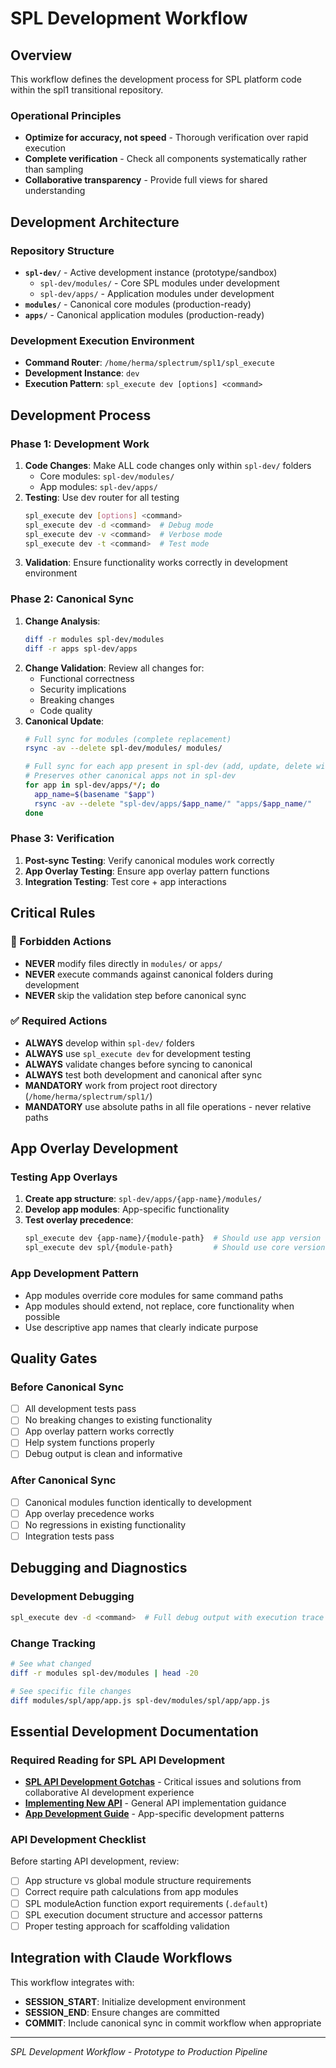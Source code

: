 # SPL Development Workflow

## Overview

This workflow defines the development process for SPL platform code within the spl1 transitional repository.

### Operational Principles
- **Optimize for accuracy, not speed** - Thorough verification over rapid execution
- **Complete verification** - Check all components systematically rather than sampling
- **Collaborative transparency** - Provide full views for shared understanding

## Development Architecture

### Repository Structure
- **`spl-dev/`** - Active development instance (prototype/sandbox)
  - `spl-dev/modules/` - Core SPL modules under development
  - `spl-dev/apps/` - Application modules under development
- **`modules/`** - Canonical core modules (production-ready)
- **`apps/`** - Canonical application modules (production-ready)

### Development Execution Environment
- **Command Router**: `/home/herma/splectrum/spl1/spl_execute`
- **Development Instance**: `dev` 
- **Execution Pattern**: `spl_execute dev [options] <command>`

## Development Process

### Phase 1: Development Work
1. **Code Changes**: Make ALL code changes only within `spl-dev/` folders
   - Core modules: `spl-dev/modules/`
   - App modules: `spl-dev/apps/`
2. **Testing**: Use dev router for all testing
   ```bash
   spl_execute dev [options] <command>
   spl_execute dev -d <command>  # Debug mode
   spl_execute dev -v <command>  # Verbose mode
   spl_execute dev -t <command>  # Test mode
   ```
3. **Validation**: Ensure functionality works correctly in development environment

### Phase 2: Canonical Sync
1. **Change Analysis**: 
   ```bash
   diff -r modules spl-dev/modules
   diff -r apps spl-dev/apps
   ```
2. **Change Validation**: Review all changes for:
   - Functional correctness
   - Security implications
   - Breaking changes
   - Code quality
3. **Canonical Update**: 
   ```bash
   # Full sync for modules (complete replacement)
   rsync -av --delete spl-dev/modules/ modules/
   
   # Full sync for each app present in spl-dev (add, update, delete within each app)
   # Preserves other canonical apps not in spl-dev
   for app in spl-dev/apps/*/; do
     app_name=$(basename "$app")
     rsync -av --delete "spl-dev/apps/$app_name/" "apps/$app_name/"
   done
   ```

### Phase 3: Verification
1. **Post-sync Testing**: Verify canonical modules work correctly
2. **App Overlay Testing**: Ensure app overlay pattern functions
3. **Integration Testing**: Test core + app interactions

## Critical Rules

### 🚫 Forbidden Actions
- **NEVER** modify files directly in `modules/` or `apps/`
- **NEVER** execute commands against canonical folders during development
- **NEVER** skip the validation step before canonical sync

### ✅ Required Actions
- **ALWAYS** develop within `spl-dev/` folders
- **ALWAYS** use `spl_execute dev` for development testing
- **ALWAYS** validate changes before syncing to canonical
- **ALWAYS** test both development and canonical after sync
- **MANDATORY** work from project root directory (`/home/herma/splectrum/spl1/`)
- **MANDATORY** use absolute paths in all file operations - never relative paths

## App Overlay Development

### Testing App Overlays
1. **Create app structure**: `spl-dev/apps/{app-name}/modules/`
2. **Develop app modules**: App-specific functionality
3. **Test overlay precedence**: 
   ```bash
   spl_execute dev {app-name}/{module-path}  # Should use app version
   spl_execute dev spl/{module-path}         # Should use core version
   ```

### App Development Pattern
- App modules override core modules for same command paths
- App modules should extend, not replace, core functionality when possible
- Use descriptive app names that clearly indicate purpose

## Quality Gates

### Before Canonical Sync
- [ ] All development tests pass
- [ ] No breaking changes to existing functionality
- [ ] App overlay pattern works correctly
- [ ] Help system functions properly
- [ ] Debug output is clean and informative

### After Canonical Sync
- [ ] Canonical modules function identically to development
- [ ] App overlay precedence works
- [ ] No regressions in existing functionality
- [ ] Integration tests pass

## Debugging and Diagnostics

### Development Debugging
```bash
spl_execute dev -d <command>  # Full debug output with execution trace
```

### Change Tracking
```bash
# See what changed
diff -r modules spl-dev/modules | head -20

# See specific file changes
diff modules/spl/app/app.js spl-dev/modules/spl/app/app.js
```

## Essential Development Documentation

### Required Reading for SPL API Development
- **[SPL API Development Gotchas](../../docs/guides/spl-api-development-gotchas.md)** - Critical issues and solutions from collaborative AI development experience
- **[Implementing New API](../../docs/guides/implementing-new-api.md)** - General API implementation guidance
- **[App Development Guide](../../docs/guides/app-development.md)** - App-specific development patterns

### API Development Checklist
Before starting API development, review:
- [ ] App structure vs global module structure requirements
- [ ] Correct require path calculations from app modules  
- [ ] SPL moduleAction function export requirements (`.default`)
- [ ] SPL execution document structure and accessor patterns
- [ ] Proper testing approach for scaffolding validation

## Integration with Claude Workflows

This workflow integrates with:
- **SESSION_START**: Initialize development environment
- **SESSION_END**: Ensure changes are committed
- **COMMIT**: Include canonical sync in commit workflow when appropriate

---

*SPL Development Workflow - Prototype to Production Pipeline*